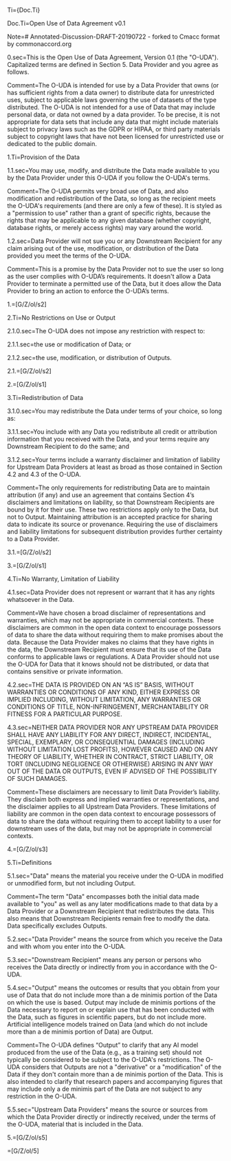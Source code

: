 Ti={Doc.Ti}

Doc.Ti=Open Use of Data Agreement v0.1

Note=# Annotated-Discussion-DRAFT-20190722 - forked to Cmacc format by commonaccord.org


0.sec=This is the Open Use of Data Agreement, Version 0.1 (the "O-UDA").  Capitalized terms are defined in Section 5. Data Provider and you agree as follows.

Comment=The O-UDA is intended for use by a Data Provider that owns (or has sufficient rights from a data owner) to distribute data for unrestricted uses, subject to applicable laws governing the use of datasets of the type distributed. The O-UDA is not intended for a use of Data that may include personal data, or data not owned by a data provider. To be precise, it is not appropriate for data sets that include any data that might include materials subject to privacy laws such as the GDPR or HIPAA, or third party materials subject to copyright laws that have not been licensed for unrestricted use or dedicated to the public domain.

1.Ti=Provision of the Data

1.1.sec=You may use, modify, and distribute the Data made available to you by the Data Provider under this O-UDA if you follow the O-UDA's terms.

Comment=The O-UDA permits very broad use of Data, and also modification and redistribution of the Data, so long as the recipient meets the O-UDA's requirements (and there are only a few of these). It is styled as a "permission to use" rather than a grant of specific rights, because the rights that may be applicable to any given database (whether copyright, database rights, or merely access rights) may vary around the world.

1.2.sec=Data Provider will not sue you or any Downstream Recipient for any claim arising out of the use, modification, or distribution of the Data provided you meet the terms of the O-UDA.

Comment=This is a promise by the Data Provider not to sue the user so long as the user complies with O-UDA’s requirements. It doesn't allow a Data Provider to terminate a permitted use of the Data, but it does allow the Data Provider to bring an action to enforce the O-UDA’s terms.

1.=[G/Z/ol/s2]

2.Ti=No Restrictions on Use or Output 

2.1.0.sec=The O-UDA does not impose any restriction with respect to:

2.1.1.sec=the use or modification of Data; or

2.1.2.sec=the use, modification, or distribution of Outputs.

2.1.=[G/Z/ol/s2]

2.=[G/Z/ol/s1]

3.Ti=Redistribution of Data

3.1.0.sec=You may redistribute the Data under terms of your choice, so long as:

3.1.1.sec=You include with any Data you redistribute all credit or attribution information that you received with the Data, and your terms require any Downstream Recipient to do the same; and

3.1.2.sec=Your terms include a warranty disclaimer and limitation of liability for Upstream Data Providers at least as broad as those contained in Section 4.2 and 4.3 of the O-UDA.

Comment=The only requirements for redistributing Data are to maintain attribution (if any) and use an agreement that contains Section 4’s disclaimers and limitations on liability, so that Downstream Recipients are bound by it for their use. These two restrictions apply only to the Data, but not to Output. Maintaining attribution is an accepted practice for sharing data to indicate its source or provenance. Requiring the use of disclaimers and liability limitations for subsequent distribution provides further certainty to a Data Provider.

3.1.=[G/Z/ol/s2]

3.=[G/Z/ol/s1]

4.Ti=No Warranty, Limitation of Liability

4.1.sec=Data Provider does not represent or warrant that it has any rights whatsoever in the Data.

Comment=We have chosen a broad disclaimer of representations and warranties, which may not be appropriate in commercial contexts. These disclaimers are common in the open data context to encourage possessors of data to share the data without requiring them to make promises about the data. Because the Data Provider makes no claims that they have rights in the data, the Downstream Recipient must ensure that its use of the Data conforms to applicable laws or regulations. A Data Provider should not use the O-UDA for Data that it knows should not be distributed, or data that contains sensitive or private information.

4.2.sec=THE DATA IS PROVIDED ON AN “AS IS” BASIS, WITHOUT WARRANTIES OR CONDITIONS OF ANY KIND, EITHER EXPRESS OR IMPLIED INCLUDING, WITHOUT LIMITATION, ANY WARRANTIES OR CONDITIONS OF TITLE, NON-INFRINGEMENT, MERCHANTABILITY OR FITNESS FOR A PARTICULAR PURPOSE.

4.3.sec=NEITHER DATA PROVIDER NOR ANY UPSTREAM DATA PROVIDER SHALL HAVE ANY LIABILITY FOR ANY DIRECT, INDIRECT, INCIDENTAL, SPECIAL, EXEMPLARY, OR CONSEQUENTIAL DAMAGES (INCLUDING WITHOUT LIMITATION LOST PROFITS), HOWEVER CAUSED AND ON ANY THEORY OF LIABILITY, WHETHER IN CONTRACT, STRICT LIABILITY, OR TORT (INCLUDING NEGLIGENCE OR OTHERWISE) ARISING IN ANY WAY OUT OF THE DATA OR OUTPUTS, EVEN IF ADVISED OF THE POSSIBILITY OF SUCH DAMAGES.

Comment=These disclaimers are necessary to limit Data Provider’s liability. They disclaim both express and implied warranties or representations, and the  disclaimer applies to all Upstream Data Providers. These limitations of liability are common in the open data context to encourage possessors of data to share the data without requiring them to accept liability to a user for downstream uses of the data, but may not be appropriate in commercial contexts.

4.=[G/Z/ol/s3]

5.Ti=Definitions

5.1.sec="Data" means the material you receive under the O-UDA in modified or unmodified form, but not including Output.

Comment=The term "Data" encompasses both the initial data made available to "you" as well as any later modifications made to that data by a Data Provider or a Downstream Recipient that redistributes the data. This also means that Downstream Recipients remain free to modify the data. Data specifically excludes Outputs.

5.2.sec="Data Provider" means the source from which you receive the Data and with whom you enter into the O-UDA.

5.3.sec="Downstream Recipient" means any person or persons who receives the Data directly or indirectly from you in accordance with the O-UDA.

5.4.sec="Output" means the outcomes or results that you obtain from your use of Data that do not include more than a de minimis portion of the Data on which the use is based.  Output may include de minimis portions of the Data necessary to report on or explain use that has been conducted with the Data, such as figures in scientific papers, but do not include more.  Artificial intelligence models trained on Data (and which do not include more than a de minimis portion of Data) are Output.

Comment=The O-UDA defines “Output” to clarify that any AI model produced from the use of the Data (e.g., as a training set) should not typically be considered to be subject to the O-UDA's restrictions. The O-UDA considers that Outputs are not a "derivative" or a "modification" of the Data if they don't contain more than a de minimis portion of the Data. This is also intended to clarify that research papers and accompanying figures that may include only a de minimis part of the Data are not subject to any restriction in the O-UDA.

5.5.sec="Upstream Data Providers" means the source or sources from which the Data Provider directly or indirectly received, under the terms of the O-UDA, material that is included in the Data.

5.=[G/Z/ol/s5]

=[G/Z/ol/5]
